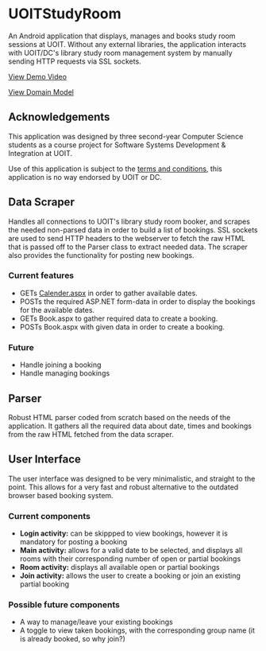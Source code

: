 # UOITStudyRoom
An Android application that displays, manages and books study room sessions at UOIT. Without any external libraries, the application interacts with UOIT/DC's library study room management system by manually sending HTTP requests via SSL sockets.

[View Demo Video](https://www.youtube.com/watch?v=4s-K0GbKuMw)

[View Domain Model](https://github.com/SpencerCBryson/UOITStudyRoom/wiki)

## Acknowledgements
This application was designed by three second-year Computer Science students as a course project for Software Systems Development & Integration at UOIT.

Use of this application is subject to the [terms and conditions](https://rooms.library.dc-uoit.ca/uoit_studyrooms/instruction.aspx), this application is no way endorsed by UOIT or DC.

## Data Scraper
Handles all connections to UOIT's library study room booker, and scrapes the needed non-parsed data in order to build a list of bookings.
SSL sockets are used to send HTTP headers to the webserver to fetch the raw HTML that is passed off to the Parser class to extract needed data. The scraper also provides the functionality for posting new bookings.
### Current features
- GETs [Calender.aspx](https://rooms.library.dc-uoit.ca/uoit_studyrooms/calendar.aspx) in order to gather available dates.
- POSTs the required ASP.NET form-data in order to display the bookings for the available dates.
- GETs Book.aspx to gather required data to create a booking.
- POSTs Book.aspx with given data in order to create a booking.

### Future
- Handle joining a booking
- Handle managing bookings

## Parser
Robust HTML parser coded from scratch based on the needs of the application. It gathers all the required data about date, times and bookings from the raw HTML fetched from the data scraper.

## User Interface
The user interface was designed to be very minimalistic, and straight to the point. This allows for a very fast and robust alternative to the outdated browser based booking system.
### Current components
- **Login activity:** can be skippped to view bookings, however it is mandatory for posting a booking
- **Main activity:** allows for a valid date to be selected, and displays all rooms with their corresponding number of open or partial bookings
- **Room activity:** displays all available open or partial bookings
- **Join activity:** allows the user to create a booking or join an existing partial booking

### Possible future components
- A way to manage/leave your existing bookings
- A toggle to view taken bookings, with the corresponding group name (it is already booked, so why join?)


